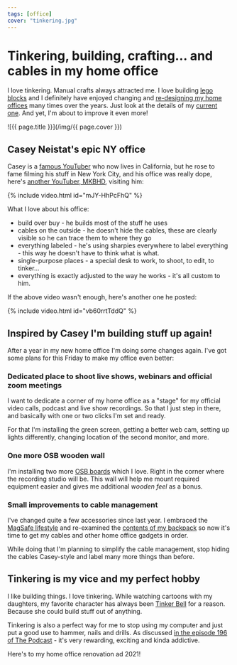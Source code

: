 ```yaml
---
tags: [office]
cover: "tinkering.jpg"
---
```


# Tinkering, building, crafting… and cables in my home office

I love tinkering. Manual crafts always attracted me. I love building [lego blocks](/yoda) and I definitely have enjoyed changing and [re-designing my home offices](/office) many times over the years. Just look at the details of my [current one](/myoffice). And yet, I'm about to improve it even more!

<!--More-->

![{{ page.title }}](/img/{{ page.cover }})

## Casey Neistat's epic NY office

Casey is a [famous YouTuber](https://www.youtube.com/user/caseyneistat) who now lives in California, but he rose to fame filming his stuff in New York City, and his office was really dope, here's [another YouTuber, MKBHD](https://www.youtube.com/mkbhd), visiting him:

{% include video.html id="mJY-HhPcFhQ" %}

What I love about his office:

- build over buy - he builds most of the stuff he uses
- cables on the outside - he doesn't hide the cables, these are clearly visible so he can trace them to where they go
- everything labeled - he's using sharpies everywhere to label everything - this way he doesn't have to think what is what.
- single-purpose places - a special desk to work, to shoot, to edit, to tinker…
- everything is exactly adjusted to the way he works - it's all custom to him.

If the above video wasn't enough, here's another one he posted:

{% include video.html id="vb60rrtTddQ" %}

## Inspired by Casey I'm building stuff up again!

After a year in my new home office I'm doing some changes again. I've got some plans for this Friday to make my office even better:

### Dedicated place to shoot live shows, webinars and official zoom meetings

I want to dedicate a corner of my home office as a "stage" for my official video calls, podcast and live show recordings. So that I just step in there, and basically with one or two clicks I'm set and ready.

For that I'm installing the green screen, getting a better web cam, setting up lights differently, changing location of the second monitor, and more.

### One more OSB wooden wall

I'm installing two more [OSB boards](https://en.wikipedia.org/wiki/Oriented_strand_board) which I love. Right in the corner where the recording studio will be. This wall will help me mount required equipment easier and gives me additional *wooden feel* as a bonus.

### Small improvements to cable management

I've changed quite a few accessories since last year. I embraced the [MagSafe lifestyle](/magsafe) and re-examined the [contents of my backpack](/backpack) so now it's time to get my cables and other home office gadgets in order.

While doing that I'm planning to simplify the cable management, stop hiding the cables Casey-style and label many more things than before.

## Tinkering is my vice and my perfect hobby

I like building things. I love tinkering. While watching cartoons with my daughters, my favorite character has always been [Tinker Bell](https://en.wikipedia.org/wiki/Tinker_Bell) for a reason. Because she could build stuff out of anything.

Tinkering is also a perfect way for me to stop using my computer and just put a good use to hammer, nails and drills.  As discussed [in the episode 196 of The Podcast](/podcast-196/) - it's very rewarding, exciting and kinda addictive.

Here's to my home office renovation ad 2021!

[n]: https://michael.gratis/nozbe
[np]: https://michael.gratis/nozbepersonal